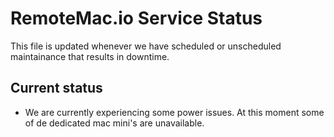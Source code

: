 # RemoteMac.io Service Status

This file is updated whenever we have scheduled or unscheduled maintainance that results in downtime.

## Current status
- We are currently experiencing some power issues. At this moment some of de dedicated mac mini's are unavailable.
